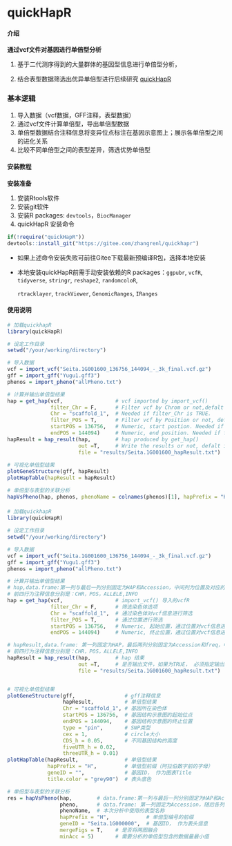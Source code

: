 # quickHapR

#### 介绍

**通过vcf文件对基因进行单倍型分析**

1. 基于二代测序得到的大量群体的基因型信息进行单倍型分析，

2. 结合表型数据筛选出优异单倍型进行后续研究
   [quickHapR](https://gitee.com/zhangrenl/quickHapR)

### 基本逻辑

1. 导入数据（vcf数据，GFF注释，表型数据）
2. 通过vcf文件计算单倍型，导出单倍型数据
3. 单倍型数据结合注释信息将变异位点标注在基因示意图上；展示各单倍型之间的进化关系
4. 比较不同单倍型之间的表型差异，筛选优势单倍型

#### 安装教程

**安装准备**

1. 安装Rtools软件
2. 安装git软件
3. 安装R packages: `devtools`，`BiocManager`
4. quickHapR 安装命令

```R
if(!require("quickHapR")) 
devtools::install_git("https://gitee.com/zhangrenl/quickhapr")
```

* 如果上述命令安装失败可前往Gitee下载最新预编译R包，选择本地安装
* 本地安装quickHapR前需手动安装依赖的R packages：`ggpubr`, `vcfR`, `tidyverse`, `stringr`, `reshape2`, `randomcoloR`,

  `rtracklayer`, `trackViewer`, `GenomicRanges`, `IRanges`

#### 使用说明

```R
# 加载quickhapR
library(quickHapR)

# 设定工作目录
setwd("/your/working/directory")

# 导入数据
vcf = import_vcf("Seita.1G001600_136756_144094_-_3k_final.vcf.gz")
gff = import_gff("Yugu1.gff3")
phenos = import_pheno("allPheno.txt")

# 计算并输出单倍型结果
hap = get_hap(vcf,                 # vcf imported by import_vcf()
              filter_Chr = F,      # Filter vcf by Chrom or not,defalt is false.
              Chr = "scaffold_1",  # Needed if filter_Chr is TRUE.
              filter_POS = T,      # Filter vcf by Position or not, defalt is TRUE
              startPOS = 136756,   # Numeric, start postion. Needed if filter_POS is TRUE.
              endPOS = 144094)     # Numeric, end position. Needed if filter_POS is TRUE.
hapResult = hap_result(hap,        # hap produced by get_hap()
                       out =T,     # Write the results or not, defalt is TRUE and file is needed
                       file = "results/Seita.1G001600_hapResult.txt") 
  
# 可视化单倍型结果
plotGeneStructure(gff, hapResult)
plotHapTable(hapResult = hapResult)

# 单倍型与表型的关联分析
hapVsPheno(hap, phenos, phenoName = colnames(phenos)[1], hapPrefix = "H",geneID = "Seita.1G001600")

```





#### 

```R
# 加载quickhapR
library(quickHapR)

# 设定工作目录
setwd("/your/working/directory")

# 导入数据
vcf = import_vcf("Seita.1G001600_136756_144094_-_3k_final.vcf.gz")
gff = import_gff("Yugu1.gff3")
phenos = import_pheno("allPheno.txt")

# 计算并输出单倍型结果
# hap,data.frame:第一列与最后一列分别固定为HAP和Accession，中间列为位置及对应的基因型
# 前四行为注释信息分别是：CHR，POS，ALLELE,INFO
hap = get_hap(vcf,                 # import_vcf() 导入的vcfR
              filter_Chr = F,      # 筛选染色体选项
              Chr = "scaffold_1",  # 通过染色体对vcf信息进行筛选
              filter_POS = T,      # 通过位置进行筛选
              startPOS = 136756,   # Numeric, 起始位置，通过位置对vcf信息进行筛选
              endPOS = 144094)     # Numeric, 终止位置，通过位置对vcf信息进行筛选

# hapResult,data.frame: 第一列固定为HAP，最后两列分别固定为Accession和freq，中间列为位置及对应的基因型
# 前四行为注释信息分别是：CHR，POS，ALLELE,INFO
hapResult = hap_result(hap,        # hap 结果
                       out =T,     # 是否输出文件，如果为TRUE， 必须指定输出路径file
                       file = "results/Seita.1G001600_hapResult.txt")  # 输出文件路径（tab分隔的表格）


# 可视化单倍型结果
plotGeneStructure(gff,                # gff注释信息
                  hapResult,          # 单倍型结果
                  Chr = "scaffold_1", # 基因所在染色体
                  startPOS = 136756,  # 基因结构示意图的起始位点
                  endPOS = 144094,    # 基因结构示意图的终止位置
                  type = "pin",       # SNP类型
                  cex = 1,            # circle大小
                  CDS_h = 0.05,       # 不同基因结构的高度
                  fiveUTR_h = 0.02, 
                  threeUTR_h = 0.01) 
plotHapTable(hapResult,               # 单倍型结果
             hapPrefix = "H",         # 单倍型前缀（阿拉伯数字前的字母）
             geneID = "",             # 基因ID， 作为图表Title
             title.color = "grey90")  # 表头底色

# 单倍型与表型的关联分析
res = hapVsPheno(hap,        # data.frame:第一列与最后一列分别固定为HAP和Accession，中间列为位置及对应的基因型
                 pheno,      # data.frame: 第一列固定为Accession，随后各列为表型数据，phenoName作为colnames
                 phenoName,  # 本次分析中使用的表型名称
                 hapPrefix = "H",            # 单倍型编号的前缀
                 geneID = "Seita.1G000000",  # 基因ID， 作为表头信息
                 mergeFigs = T,    # 是否将两图融合
                 minAcc = 5)       # 需要分析的单倍型包含的数据量最小值
```


